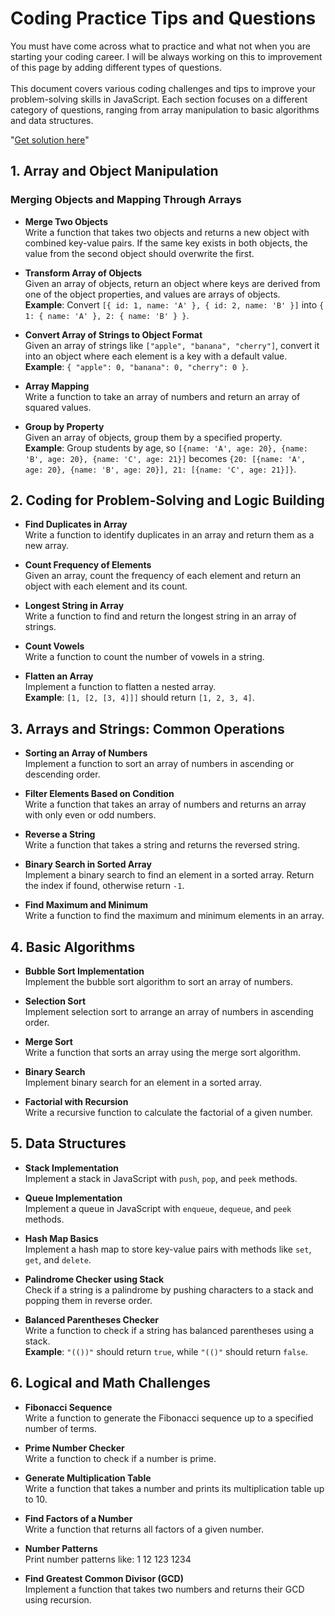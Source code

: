 # Coding Practice Tips and Questions

You must have come across what to practice and what not when you are starting your coding career. I will be always working on this to improvement of this page by adding different types of questions.   <br />  <br />
This document covers various coding challenges and tips to improve your problem-solving skills in JavaScript. Each section focuses on a different category of questions, ranging from array manipulation to basic algorithms and data structures.

"[Get solution here](Coding_question_and_solution.md)" 

## 1. Array and Object Manipulation

### Merging Objects and Mapping Through Arrays

- **Merge Two Objects**  
  Write a function that takes two objects and returns a new object with combined key-value pairs. If the same key exists in both objects, the value from the second object should overwrite the first.

- **Transform Array of Objects**  
  Given an array of objects, return an object where keys are derived from one of the object properties, and values are arrays of objects.  
  **Example**: Convert `[{ id: 1, name: 'A' }, { id: 2, name: 'B' }]` into `{ 1: { name: 'A' }, 2: { name: 'B' } }`.

- **Convert Array of Strings to Object Format**  
  Given an array of strings like `["apple", "banana", "cherry"]`, convert it into an object where each element is a key with a default value.  
  **Example**: `{ "apple": 0, "banana": 0, "cherry": 0 }`.

- **Array Mapping**  
  Write a function to take an array of numbers and return an array of squared values.

- **Group by Property**  
  Given an array of objects, group them by a specified property.  
  **Example**: Group students by age, so `[{name: 'A', age: 20}, {name: 'B', age: 20}, {name: 'C', age: 21}]` becomes `{20: [{name: 'A', age: 20}, {name: 'B', age: 20}], 21: [{name: 'C', age: 21}]}`.

## 2. Coding for Problem-Solving and Logic Building

- **Find Duplicates in Array**  
  Write a function to identify duplicates in an array and return them as a new array.

- **Count Frequency of Elements**  
  Given an array, count the frequency of each element and return an object with each element and its count.

- **Longest String in Array**  
  Write a function to find and return the longest string in an array of strings.

- **Count Vowels**  
  Write a function to count the number of vowels in a string.

- **Flatten an Array**  
  Implement a function to flatten a nested array.  
  **Example**: `[1, [2, [3, 4]]]` should return `[1, 2, 3, 4]`.

## 3. Arrays and Strings: Common Operations

- **Sorting an Array of Numbers**  
  Implement a function to sort an array of numbers in ascending or descending order.

- **Filter Elements Based on Condition**  
  Write a function that takes an array of numbers and returns an array with only even or odd numbers.

- **Reverse a String**  
  Write a function that takes a string and returns the reversed string.

- **Binary Search in Sorted Array**  
  Implement a binary search to find an element in a sorted array. Return the index if found, otherwise return `-1`.

- **Find Maximum and Minimum**  
  Write a function to find the maximum and minimum elements in an array.

## 4. Basic Algorithms

- **Bubble Sort Implementation**  
  Implement the bubble sort algorithm to sort an array of numbers.

- **Selection Sort**  
  Implement selection sort to arrange an array of numbers in ascending order.

- **Merge Sort**  
  Write a function that sorts an array using the merge sort algorithm.

- **Binary Search**  
  Implement binary search for an element in a sorted array.

- **Factorial with Recursion**  
  Write a recursive function to calculate the factorial of a given number.

## 5. Data Structures

- **Stack Implementation**  
  Implement a stack in JavaScript with `push`, `pop`, and `peek` methods.

- **Queue Implementation**  
  Implement a queue in JavaScript with `enqueue`, `dequeue`, and `peek` methods.

- **Hash Map Basics**  
  Implement a hash map to store key-value pairs with methods like `set`, `get`, and `delete`.

- **Palindrome Checker using Stack**  
  Check if a string is a palindrome by pushing characters to a stack and popping them in reverse order.

- **Balanced Parentheses Checker**  
  Write a function to check if a string has balanced parentheses using a stack.  
  **Example**: `"(())"` should return `true`, while `"(()"` should return `false`.

## 6. Logical and Math Challenges

- **Fibonacci Sequence**  
  Write a function to generate the Fibonacci sequence up to a specified number of terms.

- **Prime Number Checker**  
  Write a function to check if a number is prime.

- **Generate Multiplication Table**  
  Write a function that takes a number and prints its multiplication table up to 10.

- **Find Factors of a Number**  
  Write a function that returns all factors of a given number.

- **Number Patterns**  
  Print number patterns like:  1 12 123 1234

- **Find Greatest Common Divisor (GCD)**  
Implement a function that takes two numbers and returns their GCD using recursion.
